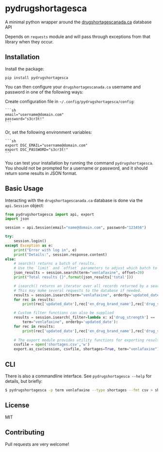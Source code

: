 # pydrugshortagesca

A minimal python wrapper around the [drugshortagescanada.ca](https://drugshortagescanada.ca) database API

Depends on `requests` module and will pass through exceptions from that library when they occur. 

## Installation

Install the package: 

```
pip install pydrugshortagesca
```

You can then configure your `drugshortagescanada.ca` username and password in one of the following ways: 

Create configuration file in `~/.config/pydrugshortagesca/config`:

	```sh
	email="username@domain.com"
	password="s3cr3t!"
	```

Or, set the following environment variables: 

	```sh
	export DSC_EMAIL="username@domain.com"
	export DSC_PASSWORD="s3cr3t!"
	```

You can test your installation by running the command `pydrugshortagesca`. You
should not be prompted for a username or password, and it should return some
results in JSON format. 

## Basic Usage

Interacting with the `drugshortagescanada.ca` database is done via the
`api.Session` object: 

```python
from pydrugshortagesca import api, export
import json

session = api.Session(email="name@domain.com", password="123456")

try:
	session.login()
except Exception as e:
	print("Error with log in", e)
	print("Details:", session.response.content)
else: 
	# search() returns a batch of results.
    # Use the `limit` and `offset` parameters to adjust which batch to return.
	json_results = session.search(term="venlafaxine", offset=20)
	print("Total results {}".format(json_results['total']))

	# isearch() returns an iterator over all records returned by a search.
    # This may make several requests to the database if needed.
	results = session.isearch(term="venlafaxine", orderby='updated_date')
	for rec in results:
		print(rec['updated_date'],rec['en_drug_brand_name'],rec['drug_strength'])

	# Custom filter functions can also be supplied
	results = session.isearch(_filter=lambda x: x['drug_strength'] == '150.0MG',
		term="venlafaxine", orderby='updated_date'):
	for rec in results:
		print(rec['updated_date'],rec['en_drug_brand_name'],rec['drug_strength'])
	
	# The export module provides utility functions for exporting results in tabular form
	csvfile = open('shortages.csv','w')
	export.as_csv(session, csvfile, shortages=True, term="venlafaxine")
```

## CLI 

There is also a commandline interface. See `pydrugshortagesca --help` for details, but briefly:

```sh
$ pydrugshortagesca -p term venlafaxine --type shortages --fmt csv > shortages.csv
```

## License

MIT

## Contributing

Pull requests are very welcome!
